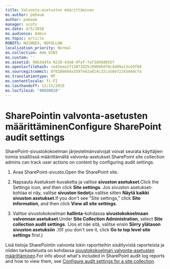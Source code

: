 ```yaml
---
title: Valvonta-asetusten määrittäminen
ms.author: pebaum
author: pebaum
manager: scotv
ms.date: 4/5/2018
ms.audience: Admin
ms.topic: article
ROBOTS: NOINDEX, NOFOLLOW
localization_priority: Normal
ms.collection: Adm_O365
ms.custom: ''
ms.assetid: 98b3d4fa-9210-43e8-9faf-7af3dd9d8557
ms.openlocfilehash: ce42eee2f13073d25c89046df9c4d49a13cd3f66
ms.sourcegitcommit: 0f0186044a3597e42ad14c32ca58e7224344dcfa
ms.translationtype: MT
ms.contentlocale: fi-FI
ms.lasthandoff: 12/15/2019
ms.locfileid: "40050018"
---
```

# <a name="configure-sharepoint-audit-settings"></a><span data-ttu-id="7204a-102">SharePointin valvonta-asetusten määrittäminen</span><span class="sxs-lookup"><span data-stu-id="7204a-102">Configure SharePoint audit settings</span></span>

<span data-ttu-id="7204a-103">SharePoint-sivustokokoelman järjestelmänvalvojat voivat seurata käyttäjien toimia sisällössä määrittämällä valvonta-asetukset.</span><span class="sxs-lookup"><span data-stu-id="7204a-103">SharePoint site collection admins can track user actions on content by configuring audit settings.</span></span>
  
1. <span data-ttu-id="7204a-104">Avaa SharePoint-sivusto.</span><span class="sxs-lookup"><span data-stu-id="7204a-104">Open the SharePoint site.</span></span>
    
2. <span data-ttu-id="7204a-105">Napsauta Asetukset-kuvaketta ja valitse **sivuston asetukset**.</span><span class="sxs-lookup"><span data-stu-id="7204a-105">Click the Settings icon, and then click **Site settings**.</span></span> <span data-ttu-id="7204a-106">Jos sivuston asetukset-kohtaa ei näy, valitse **sivuston tiedot**ja valitse sitten **Näytä kaikki sivuston asetukset**.</span><span class="sxs-lookup"><span data-stu-id="7204a-106">If you don't see "Site settings," click **Site information**, and then click **View all site settings**.</span></span>
    
3. <span data-ttu-id="7204a-107">Valitse sivustokokoelman **hallinta**-kohdassa **sivustokokoelmaan valvonnan asetukset**.</span><span class="sxs-lookup"><span data-stu-id="7204a-107">Under **Site Collection Administration**, select **Site collection audit settings**.</span></span> <span data-ttu-id="7204a-108">(Jos et näe sitä, valitse ensin **Siirry ylätason sivuston asetuksiin** .)</span><span class="sxs-lookup"><span data-stu-id="7204a-108">(If you don't see it, click **Go to top level site settings** first.)</span></span> 
    
<span data-ttu-id="7204a-109">Lisä tietoja SharePointin valvonta lokin raportteihin sisältyvistä raporteista ja niiden tarkastelusta on kohdassa [sivustokokoelman valvonta-asetusten määrittäminen](https://go.microsoft.com/fwlink/?linkid=404050).</span><span class="sxs-lookup"><span data-stu-id="7204a-109">For info about what's included in SharePoint audit log reports and how to view them, see [Configure audit settings for a site collection](https://go.microsoft.com/fwlink/?linkid=404050).</span></span>
  

